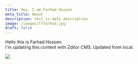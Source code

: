 ```yaml
---
title: Hey, I am Farhad Hossen
meta_title: About
description: this is meta description
image: /images/tffarhad.jpg
draft: false
---
```

Hello this is Farhad Hossen. \
I'm updating this content with Zditor CMS.
Updated from local.

![](/assets/images/gallery/03.jpg)
